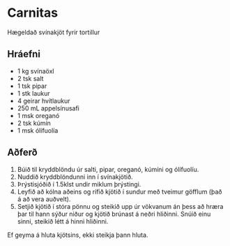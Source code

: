 # Carnitas

Hægeldað svínakjöt fyrir tortillur

## Hráefni

* 1 kg svínaöxl
* 2 tsk salt
* 1 tsk pipar
* 1 stk laukur
* 4 geirar hvítlaukur
* 250 mL appelsínusafi
* 1 msk oreganó
* 2 tsk kúmín
* 1 msk ólífuolía

## Aðferð

1. Búið til kryddblöndu úr salti, pipar, oreganó, kúmíni og ólífuolíu.
1. Nuddið kryddblöndunni inn í svínakjötið.
1. Þrýstisjóðið í 1.5klst undir miklum þrýstingi.
1. Leyfið að kólna aðeins og rífið kjötið í sundur með tveimur göfflum (það á að vera auðvelt).
1. Setjið kjötið í stóra pönnu og steikið upp úr vökvanum án þess að hræra þar til hann sýður niður og kjötið brúnast á neðri hliðinni. Snúið einu sinni, steikið létt á hinni hliðinni.

Ef geyma á hluta kjötsins, ekki steikja þann hluta.
